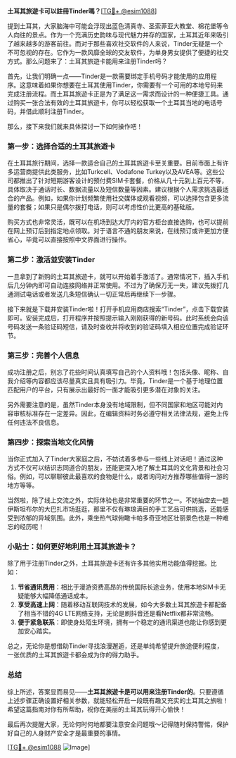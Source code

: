 **土耳其旅遊卡可以註冊Tinder嗎？**[[TG💪+ @esim1088](https://t.me/s/esim1088)]

提到土耳其，大家脑海中可能会浮现出蓝色清真寺、圣索菲亚大教堂、棉花堡等令人向往的景点。作为一个充满历史韵味与现代魅力并存的国家，土耳其近年来吸引了越来越多的游客前往。而对于那些喜欢社交软件的人来说，Tinder无疑是一个不可忽视的存在。它作为一款风靡全球的交友软件，为单身男女提供了便捷的社交方式。那么问题来了：土耳其旅遊卡能用来注册Tinder吗？

首先，让我们明确一点——Tinder是一款需要绑定手机号码才能使用的应用程序。这意味着如果你想要在土耳其使用Tinder，你需要有一个可用的本地号码来完成注册流程。而土耳其旅遊卡正是为了满足这一需求而设计的一种便捷工具。通过购买一张合法有效的土耳其旅遊卡，你可以轻松获取一个土耳其当地的电话号码，并借此顺利注册Tinder。

那么，接下来我们就来具体探讨一下如何操作吧！

### **第一步：选择合适的土耳其旅遊卡**
在土耳其旅行期间，选择一款适合自己的土耳其旅遊卡至关重要。目前市面上有许多运营商提供此类服务，比如Turkcell、Vodafone Turkey以及AVEA等。这些公司都推出了针对短期游客设计的预付费SIM卡套餐，价格从几十元到上百元不等，具体取决于通话时长、数据流量以及短信数量等因素。建议根据个人需求挑选最适合的产品。例如，如果你计划频繁使用社交媒体或观看视频，可以选择包含更多流量的套餐；如果只是偶尔拨打电话，则可以考虑性价比更高的基础版。

购买方式也非常灵活，既可以在机场到达大厅内的官方柜台直接选购，也可以提前在网上预订后到指定地点领取。对于语言不通的朋友来说，在线预订或许更加方便省心，毕竟可以直接按照中文界面进行操作。

### **第二步：激活並安装Tinder**
一旦拿到了新购的土耳其旅遊卡，就可以开始着手激活了。通常情况下，插入手机后几分钟内即可自动连接网络并正常使用。不过为了确保万无一失，建议先拨打几通测试电话或者发送几条短信确认一切正常后再继续下一步骤。

接下来就是下载并安装Tinder啦！打开手机应用商店搜索“Tinder”，点击下载安装即可。安装完成后，打开程序并按照提示输入刚刚获得的新号码。此时系统会向该号码发送一条验证码短信，请及时查收并将收到的验证码填入相应位置完成验证环节。

### **第三步：完善个人信息**
成功注册之后，别忘了花些时间认真填写自己的个人资料哦！包括头像、昵称、自我介绍等内容都应该尽量真实且具有吸引力。毕竟，Tinder是一个基于地理位置匹配用户的平台，只有展示出最好的一面才能吸引更多潜在对象的关注。

另外需要注意的是，虽然Tinder本身没有地域限制，但不同国家和地区可能对内容审核标准存在一定差异。因此，在编辑资料时务必遵守相关法律法规，避免上传任何违法不良信息。

### **第四步：探索当地文化风情**
当你正式加入了Tinder大家庭之后，不妨试着多参与一些线上对话吧！通过这种方式不仅可以结识志同道合的朋友，还能更深入地了解土耳其的文化背景和社会习俗。例如，可以聊聊彼此最喜欢的食物是什么，或者询问对方推荐哪些值得一游的地方等等。

当然啦，除了线上交流之外，实际体验也是非常重要的环节之一。不妨抽空去一趟伊斯坦布尔的大巴扎市场逛逛，那里不仅有琳琅满目的手工艺品可供挑选，还能感受到浓郁的异域氛围。此外，乘坐热气球俯瞰卡帕多奇亚地区壮丽景色也是一种难忘的经历呢！

### **小贴士：如何更好地利用土耳其旅遊卡？**

除了用于注册Tinder之外，土耳其旅遊卡还有许多其他实用功能值得挖掘。比如：

1. **节省通讯费用**：相比于漫游资费高昂的传统国际长途业务，使用本地SIM卡无疑能够大幅降低通话成本。
2. **享受高速上网**：随着移动互联网技术的发展，如今大多数土耳其旅遊卡都配备了相当不错的4G LTE网络支持，无论是刷抖音还是看Netflix都非常流畅。
3. **便于紧急联系**：即使身处陌生环境，拥有一个稳定的通讯渠道也能让你感到更加安心踏实。

总之，无论你是想借助Tinder寻找浪漫邂逅，还是单纯希望提升旅途便利程度，一张优质的土耳其旅遊卡都会成为你的得力助手。

### **总结**
综上所述，答案显而易见——**土耳其旅遊卡是可以用来注册Tinder的**。只要遵循上述步骤正确设置好相关参数，就能轻松开启一段既有趣又充实的土耳其之旅啦！希望这篇指南对你有所帮助，祝你在美丽的土耳其玩得开心愉快！

最后再次提醒大家，无论何时何地都要注意安全问题哦～记得随时保持警惕，保护好自己的人身财产安全才是最重要的事情。

[[TG💪+ @esim1088](https://t.me/s/esim1088) ![Image](https://i.postimg.cc/4NQfJmqS/Snipaste-2025-05-13-00-14-12.png)]